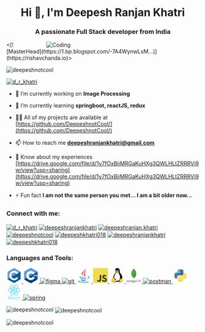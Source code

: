 <h1 align="center">Hi 👋, I'm Deepesh Ranjan Khatri</h1>
<h3 align="center">A passionate Full Stack developer from India</h3>
<img align="right" alt="Coding" width="400" src="https://miro.medium.com/freeze/max/680/1*IRGHmiGsa16stedQvIaZfw.gif">
<[![MasterHead](https://1.bp.blogspot.com/-7A4WynwLsM...)](https://rishavchanda.io)>

<p align="left"> <img src="https://komarev.com/ghpvc/?username=deepeshnotcool&label=Profile%20views&color=0e75b6&style=flat" alt="deepeshnotcool" /> </p>

<p align="left"> <a href="https://twitter.com/d_r_khatri" target="blank"><img src="https://img.shields.io/twitter/follow/d_r_khatri?logo=twitter&style=for-the-badge" alt="d_r_khatri" /></a> </p>

- 🔭 I’m currently working on **Image Processing**

- 🌱 I’m currently learning **springboot, reactJS, redux**

- 👨‍💻 All of my projects are available at [https://github.com/DeepeshnotCool/](https://github.com/DeepeshnotCool/)

- 📫 How to reach me **deepeshranjankhatri@gmail.com**

- 📄 Know about my experiences [https://drive.google.com/file/d/1y7fOxBijMRGaKuHXg3QWLHLtZRRRVi9w/view?usp=sharing](https://drive.google.com/file/d/1y7fOxBijMRGaKuHXg3QWLHLtZRRRVi9w/view?usp=sharing)

- ⚡ Fun fact **I am not the same person you met... I am a bit older now...**

<h3 align="left">Connect with me:</h3>
<p align="left">
<a href="https://twitter.com/d_r_khatri" target="blank"><img align="center" src="https://raw.githubusercontent.com/rahuldkjain/github-profile-readme-generator/master/src/images/icons/Social/twitter.svg" alt="d_r_khatri" height="30" width="40" /></a>
<a href="https://linkedin.com/in/deepeshranjankhatri" target="blank"><img align="center" src="https://raw.githubusercontent.com/rahuldkjain/github-profile-readme-generator/master/src/images/icons/Social/linked-in-alt.svg" alt="deepeshranjankhatri" height="30" width="40" /></a>
<a href="https://instagram.com/deepeshranjan.khatri" target="blank"><img align="center" src="https://raw.githubusercontent.com/rahuldkjain/github-profile-readme-generator/master/src/images/icons/Social/instagram.svg" alt="deepeshranjan.khatri" height="30" width="40" /></a>
<a href="https://www.codechef.com/users/deepeshnotcool" target="blank"><img align="center" src="https://cdn.jsdelivr.net/npm/simple-icons@3.1.0/icons/codechef.svg" alt="deepeshnotcool" height="30" width="40" /></a>
<a href="https://www.hackerrank.com/deepeshkhatri018" target="blank"><img align="center" src="https://raw.githubusercontent.com/rahuldkjain/github-profile-readme-generator/master/src/images/icons/Social/hackerrank.svg" alt="deepeshkhatri018" height="30" width="40" /></a>
<a href="https://www.leetcode.com/deepeshranjankhatri" target="blank"><img align="center" src="https://raw.githubusercontent.com/rahuldkjain/github-profile-readme-generator/master/src/images/icons/Social/leet-code.svg" alt="deepeshranjankhatri" height="30" width="40" /></a>
<a href="https://auth.geeksforgeeks.org/user/deepeshkhatri018" target="blank"><img align="center" src="https://raw.githubusercontent.com/rahuldkjain/github-profile-readme-generator/master/src/images/icons/Social/geeks-for-geeks.svg" alt="deepeshkhatri018" height="30" width="40" /></a>
</p>

<h3 align="left">Languages and Tools:</h3>
<p align="left"> <a href="https://www.cprogramming.com/" target="_blank" rel="noreferrer"> <img src="https://raw.githubusercontent.com/devicons/devicon/master/icons/c/c-original.svg" alt="c" width="40" height="40"/> </a> <a href="https://www.w3schools.com/cpp/" target="_blank" rel="noreferrer"> <img src="https://raw.githubusercontent.com/devicons/devicon/master/icons/cplusplus/cplusplus-original.svg" alt="cplusplus" width="40" height="40"/> </a> <a href="https://www.figma.com/" target="_blank" rel="noreferrer"> <img src="https://www.vectorlogo.zone/logos/figma/figma-icon.svg" alt="figma" width="40" height="40"/> </a> <a href="https://git-scm.com/" target="_blank" rel="noreferrer"> <img src="https://www.vectorlogo.zone/logos/git-scm/git-scm-icon.svg" alt="git" width="40" height="40"/> </a> <a href="https://www.java.com" target="_blank" rel="noreferrer"> <img src="https://raw.githubusercontent.com/devicons/devicon/master/icons/java/java-original.svg" alt="java" width="40" height="40"/> </a> <a href="https://developer.mozilla.org/en-US/docs/Web/JavaScript" target="_blank" rel="noreferrer"> <img src="https://raw.githubusercontent.com/devicons/devicon/master/icons/javascript/javascript-original.svg" alt="javascript" width="40" height="40"/> </a> <a href="https://www.linux.org/" target="_blank" rel="noreferrer"> <img src="https://raw.githubusercontent.com/devicons/devicon/master/icons/linux/linux-original.svg" alt="linux" width="40" height="40"/> </a> <a href="https://www.mongodb.com/" target="_blank" rel="noreferrer"> <img src="https://raw.githubusercontent.com/devicons/devicon/master/icons/mongodb/mongodb-original-wordmark.svg" alt="mongodb" width="40" height="40"/> </a> <a href="https://postman.com" target="_blank" rel="noreferrer"> <img src="https://www.vectorlogo.zone/logos/getpostman/getpostman-icon.svg" alt="postman" width="40" height="40"/> </a> <a href="https://www.python.org" target="_blank" rel="noreferrer"> <img src="https://raw.githubusercontent.com/devicons/devicon/master/icons/python/python-original.svg" alt="python" width="40" height="40"/> </a> <a href="https://reactjs.org/" target="_blank" rel="noreferrer"> <img src="https://raw.githubusercontent.com/devicons/devicon/master/icons/react/react-original-wordmark.svg" alt="react" width="40" height="40"/> </a> <a href="https://spring.io/" target="_blank" rel="noreferrer"> <img src="https://www.vectorlogo.zone/logos/springio/springio-icon.svg" alt="spring" width="40" height="40"/> </a> </p>

<p><img align="left" src="https://github-readme-stats.vercel.app/api/top-langs?username=deepeshnotcool&show_icons=true&locale=en&layout=compact" alt="deepeshnotcool" /></p>

<p>&nbsp;<img align="center" src="https://github-readme-stats.vercel.app/api?username=deepeshnotcool&show_icons=true&locale=en" alt="deepeshnotcool" /></p>

<p><img align="center" src="https://github-readme-streak-stats.herokuapp.com/?user=deepeshnotcool&" alt="deepeshnotcool" /></p>

